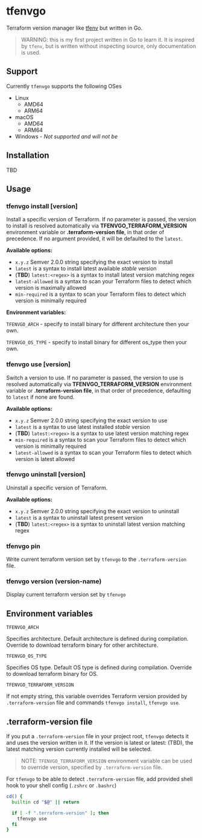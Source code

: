 # tfenvgo

Terraform version manager like [tfenv](https://github.com/tfutils/tfenv) but written in Go.

> WARNING: this is my first project written in Go to learn it. It is inspired by `tfenv`, but is written without inspecting source, only documentation is used.

## Support

Currently `tfenvgo` supports the following OSes

* Linux
  * AMD64
  * ARM64
* macOS
  * AMD64
  * ARM64
* Windows - *Not supported and will not be*

## Installation

TBD

## Usage

### tfenvgo install [version]

Install a specific version of Terraform.
If no parameter is passed, the version to install is resolved automatically via **TFENVGO_TERRAFORM_VERSION** environment variable or **.terraform-version file**, in that order of precedence. If no argument provided, it will be defaulted to the `latest`.

**Available options:**

* `x.y.z` Semver 2.0.0 string specifying the exact version to install
* `latest` is a syntax to install latest available *stable* version
* (**TBD**) `latest:<regex>` is a syntax to install latest version matching regex
* `latest-allowed` is a syntax to scan your Terraform files to detect which version is maximally allowed
* `min-required` is a syntax to scan your Terraform files to detect which version is minimally required

**Environment variables:**

`TFENVGO_ARCH` - specify to install binary for different architecture then your own.

`TFENVGO_OS_TYPE` - specify to install binary for different os_type then your own.

### tfenvgo use [version]

Switch a version to use.
If no parameter is passed, the version to use is resolved automatically via **TFENVGO_TERRAFORM_VERSION** environment variable or **.terraform-version file**, in that order of precedence, defaulting to `latest` if none are found.

**Available options:**

* `x.y.z` Semver 2.0.0 string specifying the exact version to use
* `latest` is a syntax to use latest installed *stable* version
* (**TBD**) `latest:<regex>` is a syntax to use latest version matching regex
* `min-required` is a syntax to scan your Terraform files to detect which version is minimally required
* `latest-allowed` is a syntax to scan your Terraform files to detect which version is latest allowed

### tfenvgo uninstall [version]

Uninstall a specific version of Terraform.

**Available options:**

* `x.y.z` Semver 2.0.0 string specifying the exact version to uninstall
* `latest` is a syntax to uninstall latest present version
* (**TBD**) `latest:<regex>` is a syntax to uninstall latest version matching regex

### tfenvgo pin

Write current terraform version set by `tfenvgo` to the `.terraform-version` file.

### tfenvgo version (version-name)

Display current terraform version set by `tfenvgo`

## Environment variables

`TFENVGO_ARCH`

Specifies architecture. Default architecture is defined during compilation. Override to download terraform binary for other architecture.

`TFENVGO_OS_TYPE`

Specifies OS type. Default OS type is defined during compilation. Override to download terraform binary for OS.

`TFENVGO_TERRAFORM_VERSION`

If not empty string, this variable overrides Terraform version provided by `.terraform-version` file and commands `tfenvgo install`, `tfenvgo use`.

## .terraform-version file

If you put a `.terraform-version` file in your project root, `tfenvgo` detects it and uses the version written in it. If the version is latest or latest:<regex> (TBD), the latest matching version currently installed will be selected.

> NOTE: `TFENVGO_TERRAFORM_VERSION` environment variable can be used to override version, specified by `.terraform-version` file.

For `tfenvgo` to be able to detect `.terraform-version` file, add provided shell hook to your shell config (`.zshrc` or `.bashrc`)

```sh
cd() {
  builtin cd "$@" || return

  if [ -f ".terraform-version" ]; then
    tfenvgo use
  fi
}
```
